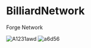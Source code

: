 # BilliardNetwork
Forge Network

![A1231awd](https://user-images.githubusercontent.com/16706911/55807834-24f5f980-5af8-11e9-8a0f-cde58c1a75c8.PNG)
![a6d56](https://user-images.githubusercontent.com/16706911/55807833-245d6300-5af8-11e9-8140-4d8449c88ab0.PNG)

